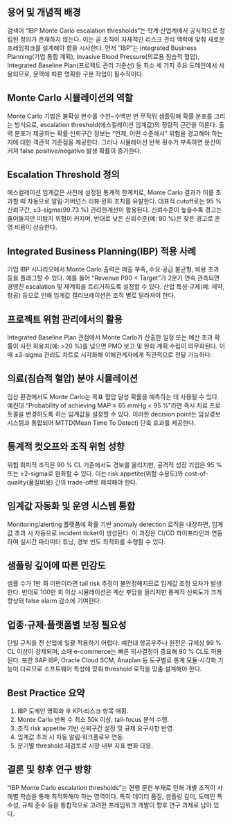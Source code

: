 ## 용어 및 개념적 배경
검색어 “IBP Monte Carlo escalation thresholds”는 학계·산업계에서 공식적으로 정립된 정의가 존재하지 않는다. 이는 곧 조직이 자체적인 리스크 관리 맥락에 맞춰 새로운 프레임워크를 설계해야 함을 시사한다. 먼저 “IBP”는 Integrated Business Planning(기업 통합 계획), Invasive Blood Pressure(의료용 침습적 혈압), Integrated Baseline Plan(프로젝트 관리 기준선) 등 최소 세 가지 주요 도메인에서 사용되므로, 문맥에 따른 명확한 구분 작업이 필수적이다.

## Monte Carlo 시뮬레이션의 역할
Monte Carlo 기법은 불확실 변수를 수천~수백만 번 무작위 샘플링해 확률 분포를 그리는 방식으로, escalation threshold(에스컬레이션 임계값)의 정량적 근간을 이룬다. 출력 분포가 제공하는 확률·신뢰구간 정보는 “언제, 어떤 수준에서” 위험을 경고해야 하는지에 대한 객관적 기준점을 제공한다. 그러나 시뮬레이션 반복 횟수가 부족하면 분산이 커져 false positive/negative 발생 확률이 증가한다.

## Escalation Threshold 정의
에스컬레이션 임계값은 사전에 설정된 통계적 한계치로, Monte Carlo 결과가 이를 초과할 때 자동으로 알림·거버넌스 리뷰·완화 조치를 유발한다. 대표적 cutoff로는 95 % 신뢰구간, ±3-sigma(99.73 %) 관리한계선이 활용된다. 신뢰수준이 높을수록 경고는 줄어들지만 미탐지 위험이 커지며, 반대로 낮은 신뢰수준(예: 90 %)은 잦은 경고로 운영 비용이 상승한다.

## Integrated Business Planning(IBP) 적용 사례
기업 IBP 시나리오에서 Monte Carlo 출력은 매출 부족, 수요·공급 불균형, 비용 초과 등을 플래그할 수 있다. 예를 들어 “Revenue P90 < Target”가 2분기 연속 관측되면 경영진 escalation 및 재계획을 트리거하도록 설정할 수 있다. 산업 특성·규제(예: 제약, 항공) 등으로 인해 임계값 캘리브레이션은 조직 별로 달라져야 한다.

## 프로젝트 위험 관리에서의 활용
Integrated Baseline Plan 관점에서 Monte Carlo가 산출한 일정 또는 예산 초과 확률이 사전 허용치(예: >20 %)를 넘으면 PMO 보고 및 완화 계획 수립이 의무화된다. 이때 ±3-sigma 관리도 차트로 시각화해 이해관계자에게 직관적으로 전달 가능하다.

## 의료(침습적 혈압) 분야 시뮬레이션
임상 환경에서도 Monte Carlo는 목표 혈압 달성 확률을 예측하는 데 사용될 수 있다. 예컨대 “Probability of achieving MAP ≥ 65 mmHg < 95 %”라면 즉시 치료 프로토콜을 변경하도록 하는 임계값을 설정할 수 있다. 이러한 decision point는 임상경보시스템과 통합되어 MTTD(Mean Time To Detect) 단축 효과를 제공한다.

## 통계적 컷오프와 조직 위험 성향
위험 회피적 조직은 90 % CL 기준에서도 경보를 울리지만, 공격적 성장 기업은 95 % 또는 ±2-sigma로 완화할 수 있다. 이는 risk appetite(위험 수용도)와 cost-of-quality(품질비용) 간의 trade-off로 해석해야 한다.

## 임계값 자동화 및 운영 시스템 통합
Monitoring/alerting 플랫폼에 확률 기반 anomaly detection 로직을 내장하면, 임계값 초과 시 자동으로 incident ticket이 생성된다. 이 과정은 CI/CD 파이프라인과 연동하여 실시간 파라미터 튜닝, 경보 빈도 최적화를 수행할 수 있다.

## 샘플링 깊이에 따른 민감도
샘플 수가 1만 회 미만이라면 tail risk 추정이 불안정해지므로 임계값 조정 오차가 발생한다. 반대로 100만 회 이상 시뮬레이션은 계산 부담을 올리지만 통계적 신뢰도가 크게 향상돼 false alarm 감소에 기여한다.

## 업종·규제·플랫폼별 보정 필요성
단일 규칙을 전 산업에 일괄 적용하기 어렵다. 예컨대 항공우주나 원전은 규제상 99 % CL 이상이 강제되며, 소매·e-commerce는 빠른 의사결정이 중요해 90 % CL도 허용된다. 또한 SAP IBP, Oracle Cloud SCM, Anaplan 등 도구별로 통계 모듈·시각화 기능이 다르므로 소프트웨어 특성에 맞춰 threshold 로직을 맞춤 설계해야 한다.

## Best Practice 요약
1) IBP 도메인 명확화 후 KPI·리스크 항목 매핑.
2) Monte Carlo 반복 수 최소 50k 이상, tail-focus 분석 수행.
3) 조직 risk appetite 기반 신뢰구간 설정 및 규제 요구사항 반영.
4) 임계값 초과 시 자동 알림·워크플로우 연동.
5) 분기별 threshold 재검토로 시장·내부 지표 변화 대응.

## 결론 및 향후 연구 방향
“IBP Monte Carlo escalation thresholds”는 현행 문헌 부재로 인해 개별 조직이 사례별 학습을 통해 최적화해야 하는 영역이다. 특히 데이터 품질, 샘플링 깊이, 도메인 특수성, 규제 준수 등을 통합적으로 고려한 프레임워크 개발이 향후 연구 과제로 남아 있다.